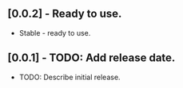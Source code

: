 ## [0.0.2] - Ready to use.

* Stable - ready to use.

## [0.0.1] - TODO: Add release date.

* TODO: Describe initial release.
